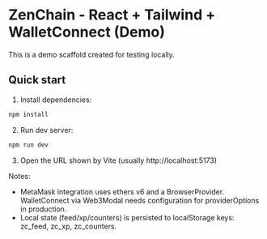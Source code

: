 # ZenChain - React + Tailwind + WalletConnect (Demo)

This is a demo scaffold created for testing locally.

## Quick start
1. Install dependencies:

```bash
npm install
```

2. Run dev server:

```bash
npm run dev
```

3. Open the URL shown by Vite (usually http://localhost:5173)

Notes:
- MetaMask integration uses ethers v6 and a BrowserProvider. WalletConnect via Web3Modal needs configuration for providerOptions in production.
- Local state (feed/xp/counters) is persisted to localStorage keys: zc_feed, zc_xp, zc_counters.

